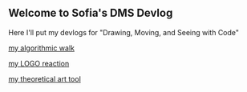 ## Welcome to Sofia's DMS Devlog

Here I'll put my devlogs for "Drawing, Moving, and Seeing with Code"

[my algorithmic walk](2021-02-11-algorithmic-walk.md)



[my LOGO reaction](2021-02-17-Logo-reaction.md)


[my theoretical art tool](2021-02-17-AARON.md)
